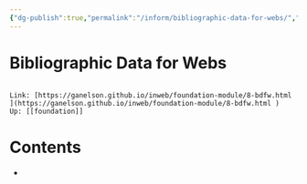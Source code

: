 ```yaml
---
{"dg-publish":true,"permalink":"/inform/bibliographic-data-for-webs/","dgHomeLink":true,"dgPassFrontmatter":false}
---
```


# Bibliographic Data for Webs
```ad-info

Link: [https://ganelson.github.io/inweb/foundation-module/8-bdfw.html ](https://ganelson.github.io/inweb/foundation-module/8-bdfw.html )
Up: [[foundation]]
```

# Contents
- 